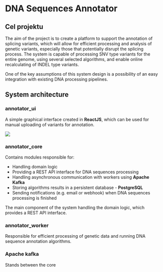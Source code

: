 # DNA Sequences Annotator

## Cel projektu

The aim of the project is to create a platform to support the annotation of splicing variants, 
which will allow for efficient processing and analysis of genetic variants, especially those that
potentially disrupt the splicing process. 
The system is capable of processing SNV type variants for the entire genome, 
using several selected algorithms, and enable online recalculating of INDEL type variants.

One of the key assumptions of this system design is a possibility of an easy integration with existing DNA processing pipelines.

## System architecture

### annotator_ui

A simple graphical interface created in **ReactJS**, which can be used for manual uploading of variants for annotation.

![](./docs/annotator_ui.png)

### annotator_core

Contains modules responsible for:
- Handling domain logic
- Providing a REST API interface for DNA sequences processing
- Handling asynchronous communication with workers using **Apache Kafka**
- Storing algorithms results in a persistent database - **PostgreSQL**
- Sending notifications (e.g. email or webhook) when DNA sequences processing is finished

The main component of the system handling the domain logic, which provides a REST API interface.

### annotator_worker

Responsible for efficient processing of genetic data and running DNA sequence annotation algorithms.

### Apache kafka

Stands between the core 
